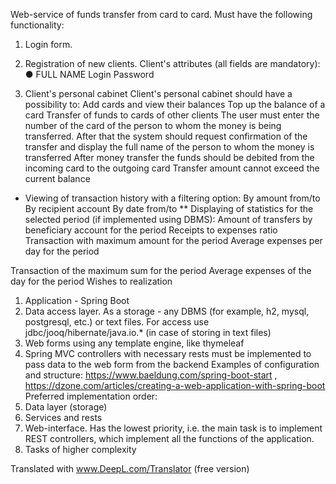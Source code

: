 Web-service of funds transfer from card to card.
Must have the following functionality:
1) Login form.
2) Registration of new clients.
Client's attributes (all fields are mandatory):
● FULL NAME
Login
Password

3) Client's personal cabinet
Client's personal cabinet should have a possibility to:
 Add cards and view their balances
 Top up the balance of a card
 Transfer of funds to cards of other clients
 The user must enter the number of the card of the person to whom the money is being transferred.
 After that the system should request confirmation of the transfer and display the full name of the person to whom the money is transferred
 After money transfer the funds should be debited from the incoming card to the outgoing card
 Transfer amount cannot exceed the current balance
 * Viewing of transaction history with a filtering option:
 By amount from/to
 By recipient account
 By date from/to
 ** Displaying of statistics for the selected period (if implemented using DBMS):
 Amount of transfers by beneficiary account for the period
 Receipts to expenses ratio
 Transaction with maximum amount for the period
 Average expenses per day for the period

Transaction of the maximum sum for the period Average expenses of the day for the period
Wishes to realization
1) Application - Spring Boot
2) Data access layer. As a storage - any DBMS (for example, h2, mysql, postgresql, etc.) or text files. For access use jdbc/jooq/hibernate/java.io.* (in case of storing in text files)
3) Web forms using any template engine, like thymeleaf
4) Spring MVC controllers with necessary rests must be implemented to pass data to the web form from the backend
Examples of configuration and structure:
https://www.baeldung.com/spring-boot-start , https://dzone.com/articles/creating-a-web-application-with-spring-boot
Preferred implementation order:
1) Data layer (storage)
2) Services and rests
3) Web-interface. Has the lowest priority, i.e. the main task is to implement REST controllers, which implement all the functions of the application.
4) Tasks of higher complexity

Translated with www.DeepL.com/Translator (free version)
